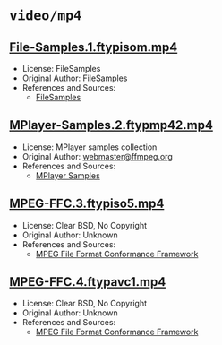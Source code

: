 # `video/mp4`

## [File-Samples.1.ftypisom.mp4](../files/File-Samples.1.ftypisom.mp4)

- License: FileSamples
- Original Author: FileSamples
- References and Sources:
  - [FileSamples](https://filesamples.com/samples/video/mp4/sample_640x360.mp4)

## [MPlayer-Samples.2.ftypmp42.mp4](../files/MPlayer-Samples.2.ftypmp42.mp4)

- License: MPlayer samples collection
- Original Author: webmaster@ffmpeg.org
- References and Sources:
  - [MPlayer Samples](https://samples.ffmpeg.org/3D/test%208.mp4)

## [MPEG-FFC.3.ftypiso5.mp4](../files/MPEG-FFC.3.ftypiso5.mp4)

- License: Clear BSD, No Copyright
- Original Author: Unknown
- References and Sources:
  - [MPEG File Format Conformance Framework](https://mpeggroup.github.io/FileFormatConformance/files/published/isobmff/21_segment.mp4)

## [MPEG-FFC.4.ftypavc1.mp4](../files/MPEG-FFC.4.ftypavc1.mp4)

- License: Clear BSD, No Copyright
- Original Author: Unknown
- References and Sources:
  - [MPEG File Format Conformance Framework](https://mpeggroup.github.io/FileFormatConformance/files/published/nalu/mvc/DDF_10s_25fps.mp4)
